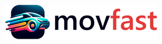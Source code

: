 ![alt text](https://github.com/Nikolis2002/texnoligia_logismikou/blob/main/Part_4/Project_Description/Logo/logo_big_alt.png?raw=true)
